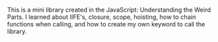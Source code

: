 This is a mini library created in the JavaScript: Understanding the Weird Parts.  I learned about IIFE's, closure, scope, hoisting, how to chain functions when calling, and how to create my own keyword to call the library.
